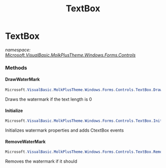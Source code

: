﻿---
title: TextBox
---

# TextBox
_namespace: [Microsoft.VisualBasic.MolkPlusTheme.Windows.Forms.Controls](N-Microsoft.VisualBasic.MolkPlusTheme.Windows.Forms.Controls.html)_



### Methods

#### DrawWaterMark
```csharp
Microsoft.VisualBasic.MolkPlusTheme.Windows.Forms.Controls.TextBox.DrawWaterMark
```
Draws the watermark if the text length is 0

#### Initialize
```csharp
Microsoft.VisualBasic.MolkPlusTheme.Windows.Forms.Controls.TextBox.Initialize
```
Initializes watermark properties and adds CtextBox events

#### RemoveWaterMark
```csharp
Microsoft.VisualBasic.MolkPlusTheme.Windows.Forms.Controls.TextBox.RemoveWaterMark
```
Removes the watermark if it should




